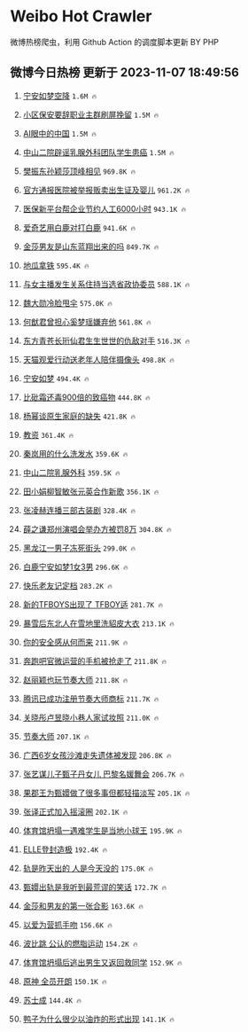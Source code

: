 # Weibo Hot Crawler 



微博热榜爬虫，利用 Github Action 的调度脚本更新 BY PHP 


## 微博今日热榜 更新于 2023-11-07 18:49:56 
1. [宁安如梦空降](https://s.weibo.com/weibo?q=%23%E5%AE%81%E5%AE%89%E5%A6%82%E6%A2%A6%E7%A9%BA%E9%99%8D%23&t=31&band_rank=1&Refer=top) `1.6M 🔥` 

1. [小区保安要辞职业主群刷屏挽留](https://s.weibo.com/weibo?q=%23%E5%B0%8F%E5%8C%BA%E4%BF%9D%E5%AE%89%E8%A6%81%E8%BE%9E%E8%81%8C%E4%B8%9A%E4%B8%BB%E7%BE%A4%E5%88%B7%E5%B1%8F%E6%8C%BD%E7%95%99%23&t=31&band_rank=2&Refer=top) `1.5M 🔥` 

1. [AI眼中的中国](https://s.weibo.com/weibo?q=%23AI%E7%9C%BC%E4%B8%AD%E7%9A%84%E4%B8%AD%E5%9B%BD%23&t=31&band_rank=3&Refer=top) `1.5M 🔥` 

1. [中山二院辟谣乳腺外科团队学生患癌](https://s.weibo.com/weibo?q=%23%E4%B8%AD%E5%B1%B1%E4%BA%8C%E9%99%A2%E8%BE%9F%E8%B0%A3%E4%B9%B3%E8%85%BA%E5%A4%96%E7%A7%91%E5%9B%A2%E9%98%9F%E5%AD%A6%E7%94%9F%E6%82%A3%E7%99%8C%23&t=31&band_rank=4&Refer=top) `1.5M 🔥` 

1. [樊振东孙颖莎顶峰相见](https://s.weibo.com/weibo?q=%23%E6%A8%8A%E6%8C%AF%E4%B8%9C%E5%AD%99%E9%A2%96%E8%8E%8E%E9%A1%B6%E5%B3%B0%E7%9B%B8%E8%A7%81%23&t=31&band_rank=5&Refer=top) `969.8K 🔥` 

1. [官方通报医院被举报贩卖出生证及婴儿](https://s.weibo.com/weibo?q=%23%E5%AE%98%E6%96%B9%E9%80%9A%E6%8A%A5%E5%8C%BB%E9%99%A2%E8%A2%AB%E4%B8%BE%E6%8A%A5%E8%B4%A9%E5%8D%96%E5%87%BA%E7%94%9F%E8%AF%81%E5%8F%8A%E5%A9%B4%E5%84%BF%23&t=31&band_rank=6&Refer=top) `961.2K 🔥` 

1. [医保新平台帮企业节约人工6000小时](https://s.weibo.com/weibo?q=%23%E5%8C%BB%E4%BF%9D%E6%96%B0%E5%B9%B3%E5%8F%B0%E5%B8%AE%E4%BC%81%E4%B8%9A%E8%8A%82%E7%BA%A6%E4%BA%BA%E5%B7%A56000%E5%B0%8F%E6%97%B6%23&t=31&band_rank=7&Refer=top) `943.1K 🔥` 

1. [爱奇艺用白鹿对打白鹿](https://s.weibo.com/weibo?q=%23%E7%88%B1%E5%A5%87%E8%89%BA%E7%94%A8%E7%99%BD%E9%B9%BF%E5%AF%B9%E6%89%93%E7%99%BD%E9%B9%BF%23&t=31&band_rank=8&Refer=top) `941.6K 🔥` 

1. [金莎男友是山东蓝翔出来的吗](https://s.weibo.com/weibo?q=%23%E9%87%91%E8%8E%8E%E7%94%B7%E5%8F%8B%E6%98%AF%E5%B1%B1%E4%B8%9C%E8%93%9D%E7%BF%94%E5%87%BA%E6%9D%A5%E7%9A%84%E5%90%97%23&t=31&band_rank=9&Refer=top) `849.7K 🔥` 

1. [地瓜拿铁](https://s.weibo.com/weibo?q=%E5%9C%B0%E7%93%9C%E6%8B%BF%E9%93%81&t=31&band_rank=10&Refer=top) `595.4K 🔥` 

1. [与女主播发生关系住持当选省政协委员](https://s.weibo.com/weibo?q=%23%E4%B8%8E%E5%A5%B3%E4%B8%BB%E6%92%AD%E5%8F%91%E7%94%9F%E5%85%B3%E7%B3%BB%E4%BD%8F%E6%8C%81%E5%BD%93%E9%80%89%E7%9C%81%E6%94%BF%E5%8D%8F%E5%A7%94%E5%91%98%23&t=31&band_rank=11&Refer=top) `588.1K 🔥` 

1. [魏大勋冷脸甩伞](https://s.weibo.com/weibo?q=%23%E9%AD%8F%E5%A4%A7%E5%8B%8B%E5%86%B7%E8%84%B8%E7%94%A9%E4%BC%9E%23&t=31&band_rank=12&Refer=top) `575.0K 🔥` 

1. [何猷君曾担心奚梦瑶嫌弃他](https://s.weibo.com/weibo?q=%23%E4%BD%95%E7%8C%B7%E5%90%9B%E6%9B%BE%E6%8B%85%E5%BF%83%E5%A5%9A%E6%A2%A6%E7%91%B6%E5%AB%8C%E5%BC%83%E4%BB%96%23&t=31&band_rank=13&Refer=top) `561.8K 🔥` 

1. [东方青苍长珩仙君生生世世的仇敌对手](https://s.weibo.com/weibo?q=%23%E4%B8%9C%E6%96%B9%E9%9D%92%E8%8B%8D%E9%95%BF%E7%8F%A9%E4%BB%99%E5%90%9B%E7%94%9F%E7%94%9F%E4%B8%96%E4%B8%96%E7%9A%84%E4%BB%87%E6%95%8C%E5%AF%B9%E6%89%8B%23&t=31&band_rank=14&Refer=top) `516.3K 🔥` 

1. [天猫观爱行动送老年人陪伴摄像头](https://s.weibo.com/weibo?q=%23%E5%A4%A9%E7%8C%AB%E8%A7%82%E7%88%B1%E8%A1%8C%E5%8A%A8%E9%80%81%E8%80%81%E5%B9%B4%E4%BA%BA%E9%99%AA%E4%BC%B4%E6%91%84%E5%83%8F%E5%A4%B4%23&t=31&band_rank=15&Refer=top) `498.8K 🔥` 

1. [宁安如梦](https://s.weibo.com/weibo?q=%E5%AE%81%E5%AE%89%E5%A6%82%E6%A2%A6&t=31&band_rank=16&Refer=top) `494.4K 🔥` 

1. [比砒霜还毒900倍的致癌物](https://s.weibo.com/weibo?q=%23%E6%AF%94%E7%A0%92%E9%9C%9C%E8%BF%98%E6%AF%92900%E5%80%8D%E7%9A%84%E8%87%B4%E7%99%8C%E7%89%A9%23&t=31&band_rank=17&Refer=top) `444.8K 🔥` 

1. [杨幂谈原生家庭的缺失](https://s.weibo.com/weibo?q=%E6%9D%A8%E5%B9%82%E8%B0%88%E5%8E%9F%E7%94%9F%E5%AE%B6%E5%BA%AD%E7%9A%84%E7%BC%BA%E5%A4%B1&t=31&band_rank=18&Refer=top) `421.8K 🔥` 

1. [教资](https://s.weibo.com/weibo?q=%E6%95%99%E8%B5%84&t=31&band_rank=19&Refer=top) `361.4K 🔥` 

1. [秦岚用的什么洗发水](https://s.weibo.com/weibo?q=%E7%A7%A6%E5%B2%9A%E7%94%A8%E7%9A%84%E4%BB%80%E4%B9%88%E6%B4%97%E5%8F%91%E6%B0%B4&t=31&band_rank=20&Refer=top) `359.6K 🔥` 

1. [中山二院乳腺外科](https://s.weibo.com/weibo?q=%23%E4%B8%AD%E5%B1%B1%E4%BA%8C%E9%99%A2%E4%B9%B3%E8%85%BA%E5%A4%96%E7%A7%91%23&t=31&band_rank=21&Refer=top) `359.5K 🔥` 

1. [田小娟柳智敏张元英合作新歌](https://s.weibo.com/weibo?q=%23%E7%94%B0%E5%B0%8F%E5%A8%9F%E6%9F%B3%E6%99%BA%E6%95%8F%E5%BC%A0%E5%85%83%E8%8B%B1%E5%90%88%E4%BD%9C%E6%96%B0%E6%AD%8C%23&t=31&band_rank=22&Refer=top) `356.1K 🔥` 

1. [张凌赫连播三部古装剧](https://s.weibo.com/weibo?q=%23%E5%BC%A0%E5%87%8C%E8%B5%AB%E8%BF%9E%E6%92%AD%E4%B8%89%E9%83%A8%E5%8F%A4%E8%A3%85%E5%89%A7%23&t=31&band_rank=23&Refer=top) `328.4K 🔥` 

1. [薛之谦郑州演唱会举办方被罚8万](https://s.weibo.com/weibo?q=%23%E8%96%9B%E4%B9%8B%E8%B0%A6%E9%83%91%E5%B7%9E%E6%BC%94%E5%94%B1%E4%BC%9A%E4%B8%BE%E5%8A%9E%E6%96%B9%E8%A2%AB%E7%BD%9A8%E4%B8%87%23&t=31&band_rank=24&Refer=top) `304.8K 🔥` 

1. [黑龙江一男子冻死街头](https://s.weibo.com/weibo?q=%23%E9%BB%91%E9%BE%99%E6%B1%9F%E4%B8%80%E7%94%B7%E5%AD%90%E5%86%BB%E6%AD%BB%E8%A1%97%E5%A4%B4%23&t=31&band_rank=25&Refer=top) `299.0K 🔥` 

1. [白鹿宁安如梦1女3男](https://s.weibo.com/weibo?q=%23%E7%99%BD%E9%B9%BF%E5%AE%81%E5%AE%89%E5%A6%82%E6%A2%A61%E5%A5%B33%E7%94%B7%23&t=31&band_rank=26&Refer=top) `296.6K 🔥` 

1. [快乐老友记定档](https://s.weibo.com/weibo?q=%E5%BF%AB%E4%B9%90%E8%80%81%E5%8F%8B%E8%AE%B0%E5%AE%9A%E6%A1%A3&t=31&band_rank=27&Refer=top) `283.2K 🔥` 

1. [新的TFBOYS出现了 TFBOY适](https://s.weibo.com/weibo?q=%E6%96%B0%E7%9A%84TFBOYS%E5%87%BA%E7%8E%B0%E4%BA%86%20TFBOY%E9%80%82&t=31&band_rank=28&Refer=top) `281.7K 🔥` 

1. [暴雪后东北人在雪地里洗貂皮大衣](https://s.weibo.com/weibo?q=%23%E6%9A%B4%E9%9B%AA%E5%90%8E%E4%B8%9C%E5%8C%97%E4%BA%BA%E5%9C%A8%E9%9B%AA%E5%9C%B0%E9%87%8C%E6%B4%97%E8%B2%82%E7%9A%AE%E5%A4%A7%E8%A1%A3%23&t=31&band_rank=29&Refer=top) `213.1K 🔥` 

1. [你的安全感从何而来](https://s.weibo.com/weibo?q=%23%E4%BD%A0%E7%9A%84%E5%AE%89%E5%85%A8%E6%84%9F%E4%BB%8E%E4%BD%95%E8%80%8C%E6%9D%A5%23&t=31&band_rank=30&Refer=top) `211.9K 🔥` 

1. [奔跑吧官微运营的手机被抢走了](https://s.weibo.com/weibo?q=%E5%A5%94%E8%B7%91%E5%90%A7%E5%AE%98%E5%BE%AE%E8%BF%90%E8%90%A5%E7%9A%84%E6%89%8B%E6%9C%BA%E8%A2%AB%E6%8A%A2%E8%B5%B0%E4%BA%86&t=31&band_rank=31&Refer=top) `211.8K 🔥` 

1. [赵丽颖也玩节奏大师](https://s.weibo.com/weibo?q=%23%E8%B5%B5%E4%B8%BD%E9%A2%96%E4%B9%9F%E7%8E%A9%E8%8A%82%E5%A5%8F%E5%A4%A7%E5%B8%88%23&t=31&band_rank=32&Refer=top) `211.8K 🔥` 

1. [腾讯已成功注册节奏大师商标](https://s.weibo.com/weibo?q=%23%E8%85%BE%E8%AE%AF%E5%B7%B2%E6%88%90%E5%8A%9F%E6%B3%A8%E5%86%8C%E8%8A%82%E5%A5%8F%E5%A4%A7%E5%B8%88%E5%95%86%E6%A0%87%23&t=31&band_rank=33&Refer=top) `211.7K 🔥` 

1. [关晓彤卢昱晓小巷人家试妆照](https://s.weibo.com/weibo?q=%23%E5%85%B3%E6%99%93%E5%BD%A4%E5%8D%A2%E6%98%B1%E6%99%93%E5%B0%8F%E5%B7%B7%E4%BA%BA%E5%AE%B6%E8%AF%95%E5%A6%86%E7%85%A7%23&t=31&band_rank=34&Refer=top) `211.0K 🔥` 

1. [节奏大师](https://s.weibo.com/weibo?q=%E8%8A%82%E5%A5%8F%E5%A4%A7%E5%B8%88&t=31&band_rank=35&Refer=top) `207.1K 🔥` 

1. [广西6岁女孩沙滩走失遗体被发现](https://s.weibo.com/weibo?q=%23%E5%B9%BF%E8%A5%BF6%E5%B2%81%E5%A5%B3%E5%AD%A9%E6%B2%99%E6%BB%A9%E8%B5%B0%E5%A4%B1%E9%81%97%E4%BD%93%E8%A2%AB%E5%8F%91%E7%8E%B0%23&t=31&band_rank=36&Refer=top) `206.8K 🔥` 

1. [张艺谋儿子甄子丹女儿 巴黎名媛舞会](https://s.weibo.com/weibo?q=%E5%BC%A0%E8%89%BA%E8%B0%8B%E5%84%BF%E5%AD%90%E7%94%84%E5%AD%90%E4%B8%B9%E5%A5%B3%E5%84%BF%20%E5%B7%B4%E9%BB%8E%E5%90%8D%E5%AA%9B%E8%88%9E%E4%BC%9A&t=31&band_rank=37&Refer=top) `206.7K 🔥` 

1. [果郡王为甄嬛做了很多事但都轻描淡写](https://s.weibo.com/weibo?q=%E6%9E%9C%E9%83%A1%E7%8E%8B%E4%B8%BA%E7%94%84%E5%AC%9B%E5%81%9A%E4%BA%86%E5%BE%88%E5%A4%9A%E4%BA%8B%E4%BD%86%E9%83%BD%E8%BD%BB%E6%8F%8F%E6%B7%A1%E5%86%99&t=31&band_rank=38&Refer=top) `205.1K 🔥` 

1. [张译正式加入摇滚圈](https://s.weibo.com/weibo?q=%23%E5%BC%A0%E8%AF%91%E6%AD%A3%E5%BC%8F%E5%8A%A0%E5%85%A5%E6%91%87%E6%BB%9A%E5%9C%88%23&t=31&band_rank=39&Refer=top) `202.1K 🔥` 

1. [体育馆坍塌一遇难学生是当地小球王](https://s.weibo.com/weibo?q=%23%E4%BD%93%E8%82%B2%E9%A6%86%E5%9D%8D%E5%A1%8C%E4%B8%80%E9%81%87%E9%9A%BE%E5%AD%A6%E7%94%9F%E6%98%AF%E5%BD%93%E5%9C%B0%E5%B0%8F%E7%90%83%E7%8E%8B%23&t=31&band_rank=40&Refer=top) `195.9K 🔥` 

1. [ELLE登封造极](https://s.weibo.com/weibo?q=%23ELLE%E7%99%BB%E5%B0%81%E9%80%A0%E6%9E%81%23&t=31&band_rank=41&Refer=top) `192.4K 🔥` 

1. [轨是昨天出的 人是今天没的](https://s.weibo.com/weibo?q=%E8%BD%A8%E6%98%AF%E6%98%A8%E5%A4%A9%E5%87%BA%E7%9A%84%20%E4%BA%BA%E6%98%AF%E4%BB%8A%E5%A4%A9%E6%B2%A1%E7%9A%84&t=31&band_rank=42&Refer=top) `175.0K 🔥` 

1. [甄嬛出轨是我听到最荒谬的笑话](https://s.weibo.com/weibo?q=%23%E7%94%84%E5%AC%9B%E5%87%BA%E8%BD%A8%E6%98%AF%E6%88%91%E5%90%AC%E5%88%B0%E6%9C%80%E8%8D%92%E8%B0%AC%E7%9A%84%E7%AC%91%E8%AF%9D%23&t=31&band_rank=43&Refer=top) `172.7K 🔥` 

1. [金莎和男友的第一张合影](https://s.weibo.com/weibo?q=%23%E9%87%91%E8%8E%8E%E5%92%8C%E7%94%B7%E5%8F%8B%E7%9A%84%E7%AC%AC%E4%B8%80%E5%BC%A0%E5%90%88%E5%BD%B1%23&t=31&band_rank=44&Refer=top) `163.6K 🔥` 

1. [以爱为营抓手吻](https://s.weibo.com/weibo?q=%23%E4%BB%A5%E7%88%B1%E4%B8%BA%E8%90%A5%E6%8A%93%E6%89%8B%E5%90%BB%23&t=31&band_rank=45&Refer=top) `156.6K 🔥` 

1. [波比跳 公认的燃脂运动](https://s.weibo.com/weibo?q=%E6%B3%A2%E6%AF%94%E8%B7%B3%20%E5%85%AC%E8%AE%A4%E7%9A%84%E7%87%83%E8%84%82%E8%BF%90%E5%8A%A8&t=31&band_rank=46&Refer=top) `154.2K 🔥` 

1. [体育馆坍塌后逃出男生又返回救同学](https://s.weibo.com/weibo?q=%23%E4%BD%93%E8%82%B2%E9%A6%86%E5%9D%8D%E5%A1%8C%E5%90%8E%E9%80%83%E5%87%BA%E7%94%B7%E7%94%9F%E5%8F%88%E8%BF%94%E5%9B%9E%E6%95%91%E5%90%8C%E5%AD%A6%23&t=31&band_rank=47&Refer=top) `152.9K 🔥` 

1. [原神 全员开朗](https://s.weibo.com/weibo?q=%E5%8E%9F%E7%A5%9E%20%E5%85%A8%E5%91%98%E5%BC%80%E6%9C%97&t=31&band_rank=48&Refer=top) `150.1K 🔥` 

1. [苏士成](https://s.weibo.com/weibo?q=%E8%8B%8F%E5%A3%AB%E6%88%90&t=31&band_rank=49&Refer=top) `144.4K 🔥` 

1. [鸭子为什么很少以油炸的形式出现](https://s.weibo.com/weibo?q=%23%E9%B8%AD%E5%AD%90%E4%B8%BA%E4%BB%80%E4%B9%88%E5%BE%88%E5%B0%91%E4%BB%A5%E6%B2%B9%E7%82%B8%E7%9A%84%E5%BD%A2%E5%BC%8F%E5%87%BA%E7%8E%B0%23&t=31&band_rank=50&Refer=top) `141.1K 🔥` 

